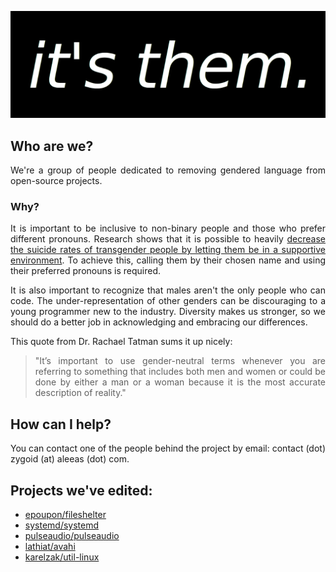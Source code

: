 ![Banner](https://github.com/itsthem/itsthem.github.io/raw/main/its-them-short.png)

## Who are we?

<p align="justify">We're a group of people dedicated to removing gendered language from open-source projects.</p>

### Why?

<p align="justify">It is important to be inclusive to non-binary people and those who prefer different pronouns. Research shows that it is possible to heavily <a title="Research Shows the Risk of Misgendering Transgender Youth" href="https://www.childtrends.org/blog/research-shows-the-risk-of-misgendering-transgender-youth">decrease the suicide rates of transgender people by letting them be in a supportive environment</a>. To achieve this, calling them by their chosen name and using their preferred pronouns is required.</p>

<p align="justify">It is also important to recognize that males aren't the only people who can code. The under-representation of other genders can be discouraging to a young programmer new to the industry. Diversity makes us stronger, so we should do a better job in acknowledging and embracing our differences.</p>

<p align="justify">This quote from Dr. Rachael Tatman sums it up nicely:</p>

> <p align="justify">"It’s important to use gender-neutral terms whenever you are referring to something that includes both men and women or could be done by either a man or a woman because it is the most accurate description of reality."</p>

## How can I help?

<p align="justify">You can contact one of the people behind the project by email: contact (dot) zygoid (at) aleeas (dot) com.</p>

## Projects we've edited:

- [epoupon/fileshelter](https://github.com/epoupon/fileshelter/pull/37)
- [systemd/systemd](https://github.com/systemd/systemd/pull/16844)
- [pulseaudio/pulseaudio](https://gitlab.freedesktop.org/pulseaudio/pulseaudio/-/merge_requests/358)
- [lathiat/avahi](https://github.com/lathiat/avahi/pull/301)
- [karelzak/util-linux](https://github.com/karelzak/util-linux/pull/1129)
